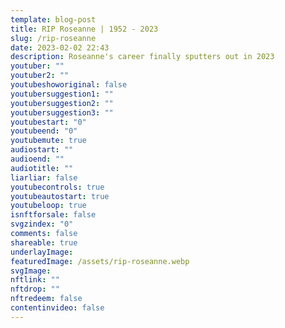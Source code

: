 ```yaml
---
template: blog-post
title: RIP Roseanne | 1952 - 2023
slug: /rip-roseanne
date: 2023-02-02 22:43
description: Roseanne's career finally sputters out in 2023
youtuber: ""
youtuber2: ""
youtubeshoworiginal: false
youtubersuggestion1: ""
youtubersuggestion2: ""
youtubersuggestion3: ""
youtubestart: "0"
youtubeend: "0"
youtubemute: true
audiostart: ""
audioend: ""
audiotitle: ""
liarliar: false
youtubecontrols: true
youtubeautostart: true
youtubeloop: true
isnftforsale: false
svgzindex: "0"
comments: false
shareable: true
underlayImage: 
featuredImage: /assets/rip-roseanne.webp
svgImage:
nftlink: ""
nftdrop: ""
nftredeem: false
contentinvideo: false
---
```








<!-- https://youtu.be/VgdB9QYKeyM -->

<!-- XjuLZwlDxh8 -->